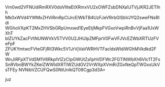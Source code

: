 Vm0wd2VFNUdiRmRXV0doVllteEtXRmxVU2xOWFZsbDNXa1JTVjJKR2JETlhh
Mk0xWVd4YWMxZHViRmRpClJrcElWbTB4UzFJeVRrbGlSbVJYQ2sweFNsRldi
WGhoVXpKT2MxZHVSbGRpUmxwd1EyeEtjMkpFVGxoVwpiRnBvVjFaa1UxWXhT
blZUYkZacFVtNUNWVkV5TVV0U2JHUlpZMFprV0FwVFJVcEZWbXRTUzFVeFpF
ZFUKYmtwcFVteGFjRll3Wkc5V1JrVjVaVWRHVTFacldsWldiWGhMVkdkd2FW
WnJiRFpXTVdSM1V6RkplVlZzClpGWUtZa1phVDFWc2FGTlNWbXh6Vlc1T2Fs
SnRVbnBWYkZKelZWWldXRTlWZUdGV2VrWXpXVmRrZGxNeQpTWGxsUkVsTFEy
NVNibVZCUFQwS0NtUnlkQT09Cgp3d3A=

juz